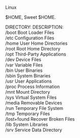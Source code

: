 Linux

$HOME, Sweet $HOME.

DIRECTORY:      DESCRIPTION:<br/>
/boot           Boot Loader Files<br/>
/etc            Configuration Files<br/>
/home           User Home Directories<br/>
/root           Root Home Directory<br/>
/opt            Third-Party Applications<br/>
/dev            Device Files<br/>
/var            Variable Files<br/>
/bin            User Binaries<br/>
/sbin           System Binaries<br/>
/usr            User Applications<br/>
/proc           Process Information<br/>
/mnt            Mount Directory<br/>
/sys            Virtual System Files<br/>
/media          Removable Devices<br/>
/run            Temporary File System<br/>
/tmp            Temporary Files<br/>
/lost+found     Recover Broken Files<br/>
/lib            System Libraries<br/>
/srv            Service Data Directory
